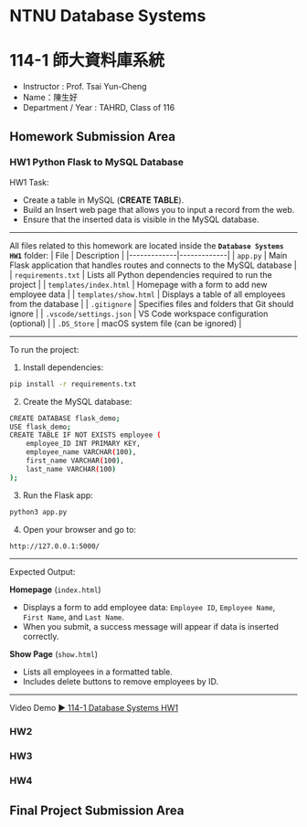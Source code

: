 # NTNU Database Systems

# 114-1 師大資料庫系統
- Instructor : Prof. Tsai Yun-Cheng
- Name：陳生好
- Department / Year : TAHRD, Class of 116

## Homework Submission Area
### HW1 Python Flask to MySQL Database
HW1 Task:
- Create a table in MySQL (**CREATE TABLE**).
- Build an Insert web page that allows you to input a record from the web.
- Ensure that the inserted data is visible in the MySQL database.

****

All files related to this homework are located inside the **`Database Systems HW1`** folder:
| File | Description |
|-------------|-------------|
| `app.py`                | Main Flask application that handles routes and connects to the MySQL database |
| `requirements.txt`      | Lists all Python dependencies required to run the project                     |
| `templates/index.html`  | Homepage with a form to add new employee data                                 |
| `templates/show.html`   | Displays a table of all employees from the database                           |
| `.gitignore`            | Specifies files and folders that Git should ignore                            |
| `.vscode/settings.json` | VS Code workspace configuration (optional)                                    |
| `.DS_Store`             | macOS system file (can be ignored)                                            |

****

To run the project:
1. Install dependencies:
```bash
pip install -r requirements.txt
```
2. Create the MySQL database:
```bash
CREATE DATABASE flask_demo;
USE flask_demo;
CREATE TABLE IF NOT EXISTS employee (
    employee_ID INT PRIMARY KEY,
    employee_name VARCHAR(100),
    first_name VARCHAR(100),
    last_name VARCHAR(100)
);
```
3. Run the Flask app:
```bash
python3 app.py
```
4. Open your browser and go to:
```bash
http://127.0.0.1:5000/
```
****

Expected Output:

**Homepage** (`index.html`)
- Displays a form to add employee data:
`Employee ID`, `Employee Name`, `First Name`, and `Last Name`.
- When you submit, a success message will appear if data is inserted correctly.

**Show Page** (`show.html`)
- Lists all employees in a formatted table.
- Includes delete buttons to remove employees by ID.

****

Video Demo
[▶ 114-1 Database Systems HW1](https://youtu.be/FwG3LwB8hIU)

### HW2
### HW3
### HW4

## Final Project Submission Area
